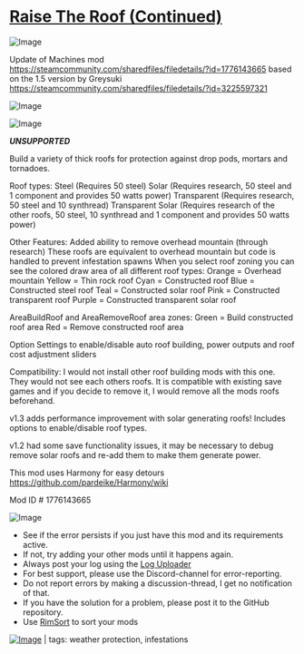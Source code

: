 # [Raise The Roof (Continued)](https://steamcommunity.com/sharedfiles/filedetails/?id=3592101493)

![Image](https://i.postimg.cc/1X4HT06h/Info.png)

Update of Machines mod https://steamcommunity.com/sharedfiles/filedetails/?id=1776143665
based on the 1.5 version by Greysuki https://steamcommunity.com/sharedfiles/filedetails/?id=3225597321

![Image](https://i.postimg.cc/8csH3dWV/Notice.png)
	
![Image](https://i.postimg.cc/hvhrw8xB/Original-Description.png)

***UNSUPPORTED***

Build a variety of thick roofs for protection against drop pods, mortars and tornadoes.

Roof types:
Steel (Requires 50 steel)
Solar (Requires research, 50 steel and 1 component and provides 50 watts power)
Transparent (Requires research, 50 steel and 10 synthread)
Transparent Solar (Requires research of the other roofs, 50 steel, 10 synthread and 1 component and provides 50 watts power)

Other Features:
Added ability to remove overhead mountain (through research)
These roofs are equivalent to overhead mountain but code is handled to prevent infestation spawns
When you select roof zoning you can see the colored draw area of all different roof types:
Orange = Overhead mountain
Yellow = Thin rock roof
Cyan = Constructed roof
Blue = Constructed steel roof
Teal = Constructed solar roof
Pink = Constructed transparent roof
Purple = Constructed transparent solar roof

AreaBuildRoof and AreaRemoveRoof area zones:
Green = Build constructed roof area
Red = Remove constructed roof area

Option Settings to enable/disable auto roof building, power outputs and roof cost adjustment sliders

Compatibility:
I would not install other roof building mods with this one. They would not see each others roofs.
It is compatible with existing save games and if you decide to remove it, I would remove all the mods roofs beforehand.

v1.3 adds performance improvement with solar generating roofs! Includes options to enable/disable roof types.

v1.2 had some save functionality issues, it may be necessary to debug remove solar roofs and re-add them to make them generate power.

This mod uses Harmony for easy detours
https://github.com/pardeike/Harmony/wiki

Mod ID # 1776143665

![Image](https://i.postimg.cc/x8qR7GH9/Reporting-Issues.png)



-  See if the error persists if you just have this mod and its requirements active.
-  If not, try adding your other mods until it happens again.
-  Always post your log using the [Log Uploader](https://steamcommunity.com/sharedfiles/filedetails/?id=2873415404)
-  For best support, please use the Discord-channel for error-reporting.
-  Do not report errors by making a discussion-thread, I get no notification of that.
-  If you have the solution for a problem, please post it to the GitHub repository.
-  Use [RimSort](https://github.com/RimSort/RimSort/releases/latest) to sort your mods

 

[![Image](https://img.shields.io/github/v/release/emipa606/RaiseTheRoof?label=latest%20version&style=plastic&color=9f1111&labelColor=black)](https://steamcommunity.com/sharedfiles/filedetails/changelog/3592101493) | tags:  weather protection,  infestations
